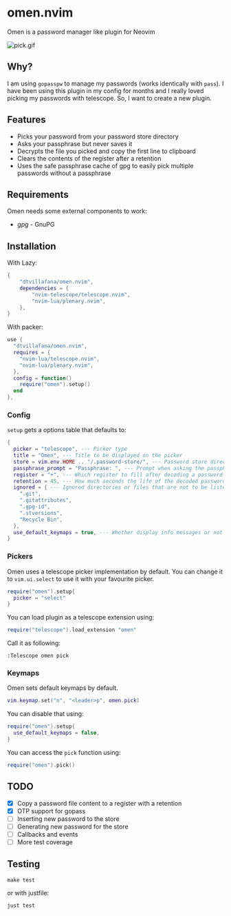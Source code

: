 # omen.nvim

Omen is a password manager like plugin for Neovim

![pick.gif](https://gist.githubusercontent.com/nacro90/787eb4f98d8c947d100c040997fd9b65/raw/595b1be683e37e2610984f55850bd06faa16144f/pick.gif)


## Why?
I am using `gopasspw` to manage my passwords (works identically with `pass`). I have been using this plugin in my config for months and I
really loved picking my passwords with telescope. So, I want to create a new plugin.


## Features

- Picks your password from your password store directory
- Asks your passphrase but never saves it
- Decrypts the file you picked and copy the first line to clipboard
- Clears the contents of the register after a retention
- Uses the safe passphrase cache of gpg to easily pick multiple passwords without a passphrase


## Requirements

Omen needs some external components to work:
- *gpg* - GnuPG


## Installation

With Lazy:

```lua
{
    "dtvillafana/omen.nvim",
    dependencies = {
        "nvim-telescope/telescope.nvim",
        "nvim-lua/plenary.nvim",
    },
}
```

With packer:

```lua
use {
  "dtvillafana/omen.nvim",
  requires = {
    "nvim-lua/telescope.nvim",
    "nvim-lua/plenary.nvim",
  },
  config = function()
    require("omen").setup()
  end
},
```

### Config

`setup` gets a options table that defaults to:

```lua
{
  picker = "telescope", --- Picker type
  title = "Omen", --- Title to be displayed on the picker
  store = vim.env.HOME .. "/.password-store/", --- Password store directory
  passphrase_prompt = "Passphrase: ", --- Prompt when asking the passphrase
  register = "+", --- Which register to fill after decoding a password
  retention = 45, --- How much seconds the life of the decoded passwords in the register
  ignored = { --- Ignored directories or files that are not to be listed in picker
    ".git",
    ".gitattributes",
    ".gpg-id",
    ".stversions",
    "Recycle Bin",
  },
  use_default_keymaps = true, --- Whether display info messages or not
}
```

### Pickers

Omen uses a telescope picker implementation by default. You can change it to `vim.ui.select` to use
it with your favourite picker.

```lua
require("omen").setup{
  picker = "select"
}
```

You can load plugin as a telescope extension using:

```lua
require("telescope").load_extension "omen"
```

Call it as following:

```viml
:Telescope omen pick
```

### Keymaps

Omen sets default keymaps by default.

```lua
vim.keymap.set("n", "<leader>p", omen.pick)
```

You can disable that using:

```lua
require("omen").setup{
  use_default_keymaps = false,
}
```

You can access the `pick` function using:
```lua
require("omen").pick()
```

## TODO

- [X] Copy a password file content to a register with a retention
- [X] OTP support for gopass
- [ ] Inserting new password to the store
- [ ] Generating new password for the store
- [ ] Callbacks and events
- [ ] More test coverage

## Testing

```
make test
```

or with justfile:

```
just test
```
